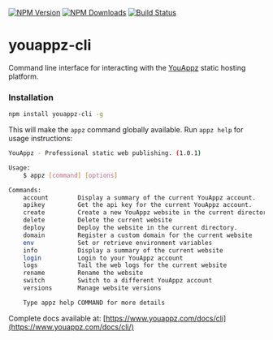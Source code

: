 [![NPM Version][npm-image]][npm-url]
[![NPM Downloads][downloads-image]][downloads-url]
[![Build Status][travis-image]][travis-url]

# youappz-cli

Command line interface for interacting with the [YouAppz](https://www.youappz.com) static hosting platform.

### Installation

```sh
npm install youappz-cli -g
```

This will make the `appz` command globally available. Run `appz help` for usage instructions:

```sh
YouAppz - Professional static web publishing. (1.0.1)

Usage:
    $ appz [command] [options]

Commands:
    account        Display a summary of the current YouAppz account.
    apikey         Get the api key for the current YouAppz account.
    create         Create a new YouAppz website in the current directory
    delete         Delete the current website
    deploy         Deploy the website in the current directory.
    domain         Register a custom domain for the current website
    env            Set or retrieve environment variables
    info           Display a summary of the current website
    login          Login to your YouAppz account
    logs           Tail the web logs for the current website
    rename         Rename the website
    switch         Switch to a different YouAppz account
    versions       Manage website versions

    Type appz help COMMAND for more details
```

Complete docs available at: [https://www.youappz.com/docs/cli](https://www.youappz.com/docs/cli/)

[npm-image]: https://img.shields.io/npm/v/youappz-cli.svg?style=flat
[npm-url]: https://npmjs.org/package/youappz-cli
[travis-image]: https://img.shields.io/travis/youappz/youappz-cli.svg?style=flat
[travis-url]: https://travis-ci.org/youappz/youappz-cli
[downloads-image]: https://img.shields.io/npm/dm/youappz-cli.svg?style=flat
[downloads-url]: https://npmjs.org/package/youappz-cli

